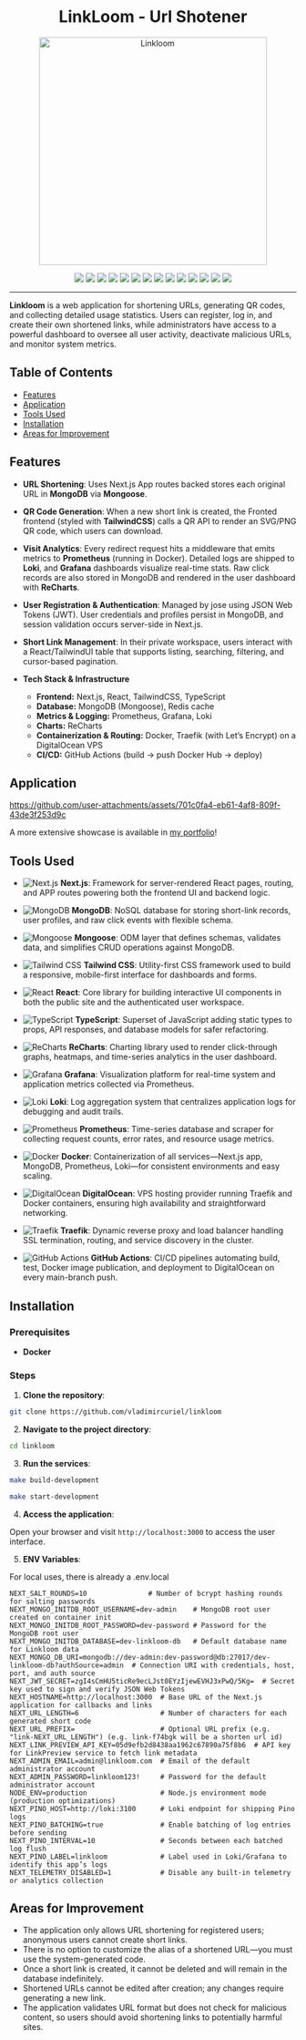 <h1 align="center">
   LinkLoom - Url Shotener
</h1>

<p align="center"> 
  <img src="https://github.com/user-attachments/assets/d0211d9c-afa6-4963-93c7-89727ea06bb9" alt="Linkloom" width="400"/> 
</p>

<div align="center">  
  <img src="https://img.shields.io/badge/NextJS-444?style=for-the-badge&logo=next.js&logoColor=white" />  
  <img src="https://img.shields.io/badge/MongoDB-2e4e35?style=for-the-badge&logo=mongodb&logoColor=47A248" />  
  <img src="https://img.shields.io/badge/Mongoose-552222?style=for-the-badge&logo=mongoose&logoColor=ff6a6a" />  
  <img src="https://img.shields.io/badge/TailwindCSS-355c5b?style=for-the-badge&logo=tailwind-css&logoColor=38B2AC" />  
  <img src="https://img.shields.io/badge/React-34495e?style=for-the-badge&logo=react&logoColor=61DAFB" />  
  <img src="https://img.shields.io/badge/TypeScript-2c3e50?style=for-the-badge&logo=typescript&logoColor=3178C6" />  
  <img src="https://img.shields.io/badge/ReCharts-4a1c1c?style=for-the-badge&logo=recharts&logoColor=D00000" />  
  <img src="https://img.shields.io/badge/Grafana-3d2a1f?style=for-the-badge&logo=grafana&logoColor=F46800" />  
  <img src="https://img.shields.io/badge/Loki-555?style=for-the-badge&logo=loki&logoColor=999" />  
  <img src="https://img.shields.io/badge/Prometheus-3d1c15?style=for-the-badge&logo=prometheus&logoColor=E6522C" />  
  <img src="https://img.shields.io/badge/Docker-1b3c52?style=for-the-badge&logo=docker&logoColor=2496ED" />  
  <img src="https://img.shields.io/badge/DigitalOcean-1a2c40?style=for-the-badge&logo=digitalocean&logoColor=0080FF" />  
  <img src="https://img.shields.io/badge/Traefik-204b44?style=for-the-badge&logo=traefik&logoColor=0ED7B5" />  
  <img src="https://img.shields.io/badge/GitHub_Actions-1b2d50?style=for-the-badge&logo=github-actions&logoColor=2088FF" />  
</div>  

---

**Linkloom** is a web application for shortening URLs, generating QR codes, and collecting detailed usage statistics. Users can register, log in, and create their own shortened links, while administrators have access to a powerful dashboard to oversee all user activity, deactivate malicious URLs, and monitor system metrics.

## Table of Contents

- [Features](#features)
- [Application](#application)
- [Tools Used](#tools-used)
- [Installation](#installation)
- [Areas for Improvement](#areas-for-improvement)

## Features

- **URL Shortening**: Uses Next.js App routes backed stores each original URL in **MongoDB** via **Mongoose**.

- **QR Code Generation**: When a new short link is created, the Fronted frontend (styled with **TailwindCSS**) calls a QR API to render an SVG/PNG QR code, which users can download.

- **Visit Analytics**: Every redirect request hits a middleware that emits metrics to **Prometheus** (running in Docker). Detailed logs are shipped to **Loki**, and **Grafana** dashboards visualize real-time stats. Raw click records are also stored in MongoDB and rendered in the user dashboard with **ReCharts**.

- **User Registration & Authentication**: Managed by jose using JSON Web Tokens (JWT). User credentials and profiles persist in MongoDB, and session validation occurs server-side in Next.js.

- **Short Link Management**: In their private workspace, users interact with a React/TailwindUI table that supports listing, searching, filtering, and cursor-based pagination.

- **Tech Stack & Infrastructure**  
  - **Frontend:** Next.js, React, TailwindCSS, TypeScript  
  - **Database:** MongoDB (Mongoose), Redis cache  
  - **Metrics & Logging:** Prometheus, Grafana, Loki  
  - **Charts:** ReCharts  
  - **Containerization & Routing:** Docker, Traefik (with Let’s Encrypt) on a DigitalOcean VPS  
  - **CI/CD:** GitHub Actions (build → push Docker Hub → deploy)  

## Application

https://github.com/user-attachments/assets/701c0fa4-eb61-4af8-809f-43de3f253d9c

A more extensive showcase is available in [my portfolio](https://vladimircuriel.com/posts/1_linkloom/)!

## Tools Used

- ![Next.js](https://img.shields.io/badge/NextJS-000000?logo=next.js&logoColor=white&style=flat-square) **Next.js**: Framework for server-rendered React pages, routing, and APP routes powering both the frontend UI and backend logic.

- ![MongoDB](https://img.shields.io/badge/MongoDB-47A248?logo=mongodb&logoColor=white&style=flat-square) **MongoDB**: NoSQL database for storing short-link records, user profiles, and raw click events with flexible schema.

- ![Mongoose](https://img.shields.io/badge/Mongoose-880000?logo=mongoose&logoColor=white&style=flat-square) **Mongoose**: ODM layer that defines schemas, validates data, and simplifies CRUD operations against MongoDB.

- ![Tailwind CSS](https://img.shields.io/badge/TailwindCSS-38B2AC?logo=tailwind-css&logoColor=white&style=flat-square) **Tailwind CSS**: Utility-first CSS framework used to build a responsive, mobile-first interface for dashboards and forms.

- ![React](https://img.shields.io/badge/React-61DAFB?logo=react&logoColor=black&style=flat-square) **React**: Core library for building interactive UI components in both the public site and the authenticated user workspace.

- ![TypeScript](https://img.shields.io/badge/TypeScript-3178C6?logo=typescript&logoColor=white&style=flat-square) **TypeScript**: Superset of JavaScript adding static types to props, API responses, and database models for safer refactoring.

- ![ReCharts](https://img.shields.io/badge/ReCharts-D00000?logo=recharts&logoColor=white&style=flat-square) **ReCharts**: Charting library used to render click-through graphs, heatmaps, and time-series analytics in the user dashboard.

- ![Grafana](https://img.shields.io/badge/Grafana-F46800?logo=grafana&logoColor=white&style=flat-square) **Grafana**: Visualization platform for real-time system and application metrics collected via Prometheus.

- ![Loki](https://img.shields.io/badge/Loki-FFFFFF?logo=loki&logoColor=black&style=flat-square) **Loki**: Log aggregation system that centralizes application logs for debugging and audit trails.

- ![Prometheus](https://img.shields.io/badge/Prometheus-E6522C?logo=prometheus&logoColor=white&style=flat-square) **Prometheus**: Time-series database and scraper for collecting request counts, error rates, and resource usage metrics.

- ![Docker](https://img.shields.io/badge/Docker-2496ED?logo=docker&logoColor=white&style=flat-square) **Docker**: Containerization of all services—Next.js app, MongoDB, Prometheus, Loki—for consistent environments and easy scaling.

- ![DigitalOcean](https://img.shields.io/badge/DigitalOcean-0080FF?logo=digitalocean&logoColor=white&style=flat-square) **DigitalOcean**: VPS hosting provider running Traefik and Docker containers, ensuring high availability and straightforward networking.

- ![Traefik](https://img.shields.io/badge/Traefik-0ED7B5?logo=traefik&logoColor=white&style=flat-square) **Traefik**: Dynamic reverse proxy and load balancer handling SSL termination, routing, and service discovery in the cluster.

- ![GitHub Actions](https://img.shields.io/badge/GitHub_Actions-2088FF?logo=github-actions&logoColor=white&style=flat-square) **GitHub Actions**: CI/CD pipelines automating build, test, Docker image publication, and deployment to DigitalOcean on every main-branch push.


## Installation

### Prerequisites

- **Docker**

### Steps

1. **Clone the repository**:

```bash
git clone https://github.com/vladimircuriel/linkloom
```

2. **Navigate to the project directory**:

```bash
cd linkloom
```
   
3. **Run the services**:

```bash
make build-development
```

```bash
make start-development
```

   
4. **Access the application**:

Open your browser and visit `http://localhost:3000` to access the user interface.

5. **ENV Variables**:

For local uses, there is already a .env.local

  ```dotenv
NEXT_SALT_ROUNDS=10               # Number of bcrypt hashing rounds for salting passwords
NEXT_MONGO_INITDB_ROOT_USERNAME=dev-admin    # MongoDB root user created on container init
NEXT_MONGO_INITDB_ROOT_PASSWORD=dev-password # Password for the MongoDB root user
NEXT_MONGO_INITDB_DATABASE=dev-linkloom-db   # Default database name for Linkloom data
NEXT_MONGO_DB_URI=mongodb://dev-admin:dev-password@db:27017/dev-linkloom-db?authSource=admin  # Connection URI with credentials, host, port, and auth source
NEXT_JWT_SECRET=zgI4sCmHU5ticRe9ecLJst0EYzIjewEVHJ3xPwQ/5Kg=  # Secret key used to sign and verify JSON Web Tokens
NEXT_HOSTNAME=http://localhost:3000  # Base URL of the Next.js application for callbacks and links
NEXT_URL_LENGTH=6                    # Number of characters for each generated short code
NEXT_URL_PREFIX=                     # Optional URL prefix (e.g. "link-NEXT_URL_LENGTH") (e.g. link-f74bgk will be a shorten url id)
NEXT_LINK_PREVIEW_API_KEY=05d9efb2d8438aa1962c67890a75f8b6  # API key for LinkPreview service to fetch link metadata
NEXT_ADMIN_EMAIL=admin@linkloom.com  # Email of the default administrator account
NEXT_ADMIN_PASSWORD=linkloom123!     # Password for the default administrator account
NODE_ENV=production                  # Node.js environment mode (production optimizations)
NEXT_PINO_HOST=http://loki:3100      # Loki endpoint for shipping Pino logs
NEXT_PINO_BATCHING=true              # Enable batching of log entries before sending
NEXT_PINO_INTERVAL=10                # Seconds between each batched log flush
NEXT_PINO_LABEL=linkloom             # Label used in Loki/Grafana to identify this app’s logs
NEXT_TELEMETRY_DISABLED=1            # Disable any built-in telemetry or analytics collection
  ```

## Areas for Improvement

- The application only allows URL shortening for registered users; anonymous users cannot create short links.  
- There is no option to customize the alias of a shortened URL—you must use the system-generated code.  
- Once a short link is created, it cannot be deleted and will remain in the database indefinitely.  
- Shortened URLs cannot be edited after creation; any changes require generating a new link.  
- The application validates URL format but does not check for malicious content, so users should avoid shortening links to potentially harmful sites.  
